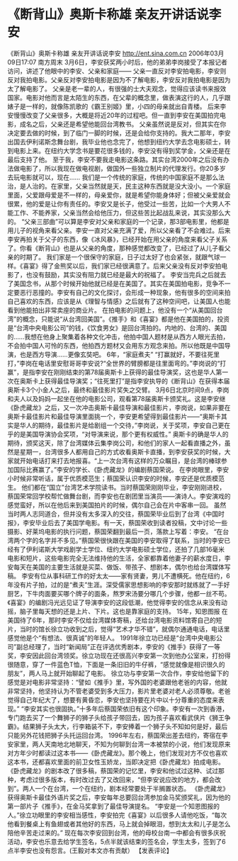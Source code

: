 # 《断背山》奥斯卡称雄 亲友开讲话说李安

《断背山》奥斯卡称雄 亲友开讲话说李安
http://ent.sina.com.cn 2006年03月09日17:07 南方周末
3月6日，李安获奖两小时后，他的弟弟李岗接受了本报记者访问，讲述了他眼中的李安、父亲和家庭——
父亲一直反对李安拍电影，李安则反对我拍电影。父亲反对李安拍电影是因为不了解电影，李安反对我拍电影是因为太了解电影了。
父亲是老一辈的人，有很强的士大夫观念，觉得应该读书来报效国家。电影对他而言是太陌生的东西，在父辈的概念里，做表演这行的人，几乎跟婊子是一样的，就像陈凯歌的《霸王别姬》里，小四的母亲就出自青楼。
后来李安慢慢改变了父亲很多，大概是将近20年的过程吧。但一直到李安在美国拍完电影，成名之后，父亲还是希望他能回台湾教书。
父亲虽然说是反对，但其实在你决定要去做的时候，到了临门一脚的时候，还是会给你支持的。我大二那年，李安出国去伊利诺斯念舞台剧，我毕业他也念完了，他想到纽约大学去念电影硕士，转到电影上来。在纽约大学念书是要花很多钱的，李安没有得到奖学金，父亲还是在最后支持了他。
至于我，李安不要我走电影这条路。其实台湾2000年之后没有办法做电影了，所以我现在做电视剧，做国外一些独立制片的代理发行。你20多岁去玩电影就可以，现在……
我们是一个传统的家庭，传统的中国家庭不是那么法治，是人治的。在家里，父亲当然就是天，民主这种东西就是没大没小。一个家庭里面，父爱跟母爱是不一样的，母亲爱你，就是希望你能身体好；但被父亲爱就会很累，他的爱是让你有责任的。李安又是长子，他受过一些苦，比如一个大男人不能工作、不能养家，父亲当然会给他压力，但这些苦比起战乱来说，其实没那么大的。
“父亲三部曲”可以算是李安对父亲和家庭的一个记录，那3部电影里，他都是用儿子的视角来看父亲。李安一直对父亲充满了爱，所以父亲看了不会难过。后来李安再拍关于父子的东西，像《冰风暴》，已经开始在用父亲的角度来看父子关系了。你看《断背山》也是从父亲的角度，那种感觉都改变了，已经过了从儿子看父亲的时期了。
我们家是一个很保守的家庭，日子过太好了也会紧张，就跟气球一样。《喜宴》得了金熊奖以后，我们家已经很满意了。后来父亲没有反对李安拍电影了，也没有鼓励，其实没有阻力就已经是最大的祝福了。
李安当完兵之后就去了美国念书，从那个时候开始他就已经是在美国了。其实在美国拍电影，竞争不一定要恶行恶撞的。李安有自己的文化探讨，会形成一种现象，他有很多的空间来拍自己喜欢的东西，应该是从《理智与情感》之后就有了这种空间吧，让美国人也能看到他能拍出非常卖座的商业片。
在拍电影的问题上，他没有一个“从美国回台湾”的概念，只能说“从台湾回美国”。《推手》和《喜宴》都是他在美国拍的，投资是“台湾中央电影公司”的钱，《饮食男女》是回台湾拍的。内地的、台湾的、美国的……我想在他身上聚集着各种文化冲击，他拍中国人题材是从西方人眼光去拍，不会拍中国人可怜的东西，他拍西方题材又会用东方观念来拍。所以他既是中国导演，也是西方导演……更像玄奘吧。
6年，“家庭煮夫”
“打赢就好，不要往死里打，”李岗在电话里安慰哥哥李安说?“全世界的臂膀都是往里面弯的。”李岗说的“打赢”，是指李安在刚刚结束的第78届奥斯卡上获得的最佳导演奖，这也是华人第一次在奥斯卡上获得最佳导演奖；“往死里打”是指李安执导的《断背山》在获得本届奥斯卡3个小金人之后，最终和最佳影片奖失之交臂。
3月6日北京时间9点，李岗和夫人以及妈妈一起坐在他的电影公司，观看第78届奥斯卡颁奖礼。这是李安继《卧虎藏龙》之后，又一次冲击奥斯卡最佳导演和最佳影片，李岗说，如果非要在奥斯卡最佳影片和最佳导演里面挑一个，李安更希望得到最佳影片——“奥斯卡其实是华人的期待，最佳影片是给剧组一个交待，”李岗说，关于奖项，李安自己更在乎的是美国导演协会奖项，“对导演来说，那个更有权威性。”
奥斯卡的确是华人的期待，颁奖这天，除了台湾媒体云集李岗公司，和他们的家人一起看直播之外，虽然是星期一，台湾很多人都用自己的方式收看奥斯卡直播，到李安获奖的时候，大家就开始电话打来打去地报喜。“上一次台湾有这样的万众瞩目，是台湾的棒球参加国际比赛赢了。”李安的学长、《卧虎藏龙》的编剧蔡国荣说。
在李岗眼里，李安小时候非常听话，属于优质模范生；蔡国荣认识李安的时候，李安还是优质模范生。
他们都在“国立”台湾艺术学院读书。当时蔡国荣刚刚毕业，李安刚刚进校，蔡国荣常回学校帮忙做舞台剧，而李安也在剧团里当演员——演诗人。李安演戏的感觉蛮好，所以在他后来到美国拍片的时候，偶尔自己会在片中客串一回。
虽然当时两人志同道合，但并没有太多深入的交往，蔡国荣毕业后到了台湾《中国时报》，李安毕业后去了美国学电影。有一天，蔡国荣收到读者投稿，文中讨论一些摄影、好莱坞电影的执行问题，蔡国荣翻到最后一页，落款上写着：李安。
“在台湾两个字的名字并不多见。”蔡国荣很快跟在美国的李安取得了联系，当时的李安已经有了伊利诺斯大学戏剧学士学位、纽约大学电影硕士学位，还拍了几部16毫米电影和短片，这些电影完全无法维持他的生活，全家都靠着他妻子的薪水度日，李安每天在美国的主要生活就是买菜、做饭、带孩子、想剧本，偶尔也给台湾媒体写稿。
李安有位从事科研工作的好太太——家有贤妻，男儿不遭横死。他在纽约，6年没有片子拍，过的是“煮夫”生涯。深受儒家思想影响的李安那时就练就了一手好厨艺，下牛肉面要买哪个牌子的面条，熬罗宋汤要分哪几个步骤，他都一丝不苟。《喜宴》的编剧冯光远见证了导演李安的这段低潮，他觉得李安的信念从来没有动摇，脑子里每天想的还是上片、下片。这也是靠家庭的支持。
15年，知恩图报
在美国待了6年，那时李安不仅给台湾媒体寄稿，还给台湾电影资料馆寄自己的短片，当时的馆长徐立功收到之后，觉得“艺术才华不错”，就偶尔通通电话，电话里感觉他是个“有想法、很真诚”的年轻人。
1991年徐立功已经是“台湾中央电影公司”副总经理了，当时“新闻局”正在评选优秀剧本，李安的《推手》获得了一等奖，李安因此回台湾领奖。徐立功现在还很高兴李安第一次到他办公室来，打扮得很随意，穿了一件蓝色T恤，下面是一条旧旧的牛仔裤，“感觉就像是相识很久的朋友”，两人马上就开始聊起了电影。
徐立功与李安第一次合作，李安给他留下的感觉是对电影非常坚持：“譬如《推手》里，写外国的老婆跟他老爸的内容，他就非常坚持，他坚持认为不管老婆受到多大压力，影片里老婆对老人必须尊敬。老爸觉得自己年纪大了，想要有黄昏恋，李安也坚持要在片中以十分尊重的态度来表现。”
“李安其实也很固执。”十多年后蔡国荣依旧有这个印象。李安有一次到香港，专门跑去买了一个舞狮子的狮子头给孩子带回去，因为孩子喜欢看武侠片《狮王争霸》。结果狮子头太大，行李箱装不下，李安捧着一个狮子头不知如何是好，最后只能另外花钱把狮子头托运回台湾。
1996年左右，蔡国荣出差去纽约，寄宿在李安家里，两人天南地北地聊天，不知为何聊到台湾一本被禁的小说，他们发现原来对方年少时都读过这本书——《卧虎藏龙》。那个晚上，他们发现对方不仅也喜欢这本书，还都喜欢里面的前卫女性玉娇龙，当即决定把《卧虎藏龙》拍成电影。
《卧虎藏龙》的剧本改了很多稿，蔡国荣的记忆里，李安和他试过这种、试过那种，考虑过很多版本，有时改过去了又改回来，“但李安说应改的地方，都会改到”。两人一个在台湾，一个在纽约，剧本经常要处于半搁置状态。
《卧虎藏龙》获得奥斯卡最佳外语片奖之后，李安每年总要回台湾参加金马奖颁奖礼，因为他的第一部片子《推手》，在金马奖拿到了最佳导演提名。
“李安是一个知恩图报的人。”徐立功眼里的李安相当感性，李安拍完《喜宴》以后很多人请他吃饭，“每次他看到餐桌上有鱼翅或者其他好的东西，马上就会掉眼泪，想到太太和儿子是怎么陪他辛苦走过来的。”
现在每次李安回到台湾，他的母校台南一中都会有很多庆祝活动，李安也乐意去给学生签名，5点半就该结束的签名会，学生太多，签到了6点半李安也没有怨言。(王毅对本文亦有贡献）
【发表评论】 

